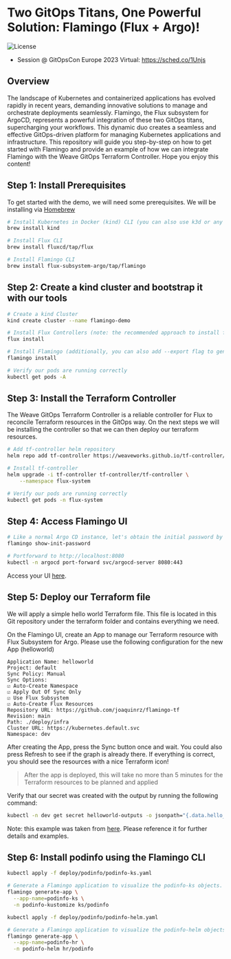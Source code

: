 # Two GitOps Titans, One Powerful Solution: Flamingo (Flux + Argo)!

![License](https://img.shields.io/badge/license-MIT-green.svg)

- Session @ GitOpsCon Europe 2023 Virtual: [<https://sched.co/1Unjs>]([https://sched.co/1HyXe](https://sched.co/1Unjs))

## Overview

The landscape of Kubernetes and containerized applications has evolved rapidly in recent years, demanding innovative solutions to manage and orchestrate deployments seamlessly. Flamingo, the Flux subsystem for ArgoCD, represents a powerful integration of these two GitOps titans, supercharging your workflows. This dynamic duo creates a seamless and effective GitOps-driven platform for managing Kubernetes applications and infrastructure. This repository will guide you step-by-step on how to get started with Flamingo and provide an example of how we can integrate Flamingo with the Weave GitOps Terraform Controller. Hope you enjoy this content!


## Step 1: Install Prerequisites

To get started with the demo, we will need some prerequisites. We will be installing via [Homebrew](https://brew.sh/)


```bash
# Install Kubernetes in Docker (kind) CLI (you can also use k3d or any other kubernetes cluster of your choice)
brew install kind

# Install Flux CLI 
brew install fluxcd/tap/flux

# Install Flamingo CLI
brew install flux-subsystem-argo/tap/flamingo

```

## Step 2: Create a kind cluster and bootstrap it with our tools


```bash
# Create a kind Cluster
kind create cluster --name flamingo-demo

# Install Flux Controllers (note: the recommended approach to install flux using GitOps is using 'flux bootstrap', but in this case we are using 'flux install' to simplify the process) 
flux install

# Install Flamingo (additionally, you can also add --export flag to generate the yaml files and push that to git)
flamingo install

# Verify our pods are running correctly
kubectl get pods -A

```

## Step 3: Install the Terraform Controller

The Weave GitOps Terraform Controller is a reliable controller for Flux to reconcile Terraform resources in the GitOps way. On the next steps we will be installing the controller so that we can then deploy our terraform resources.

``` bash
# Add tf-controller helm repository
helm repo add tf-controller https://weaveworks.github.io/tf-controller/

# Install tf-controller
helm upgrade -i tf-controller tf-controller/tf-controller \
    --namespace flux-system

# Verify our pods are running correctly
kubectl get pods -n flux-system

```

## Step 4: Access Flamingo UI

``` bash
# Like a normal Argo CD instance, let's obtain the initial password by running the following command to login. The default username is admin.
flamingo show-init-password

# Portforward to http://localhost:8080
kubectl -n argocd port-forward svc/argocd-server 8080:443

```

Access your UI [here](http://localhost:8080).

## Step 5: Deploy our Terraform file

We will apply a simple hello world Terraform file. This file is located in this Git repository under the terraform folder and contains everything we need.

On the Flamingo UI, create an App to manage our Terraform resource with Flux Subsystem for Argo. Please use the following configuration for the new App (helloworld)

```
Application Name: helloworld
Project: default
Sync Policy: Manual
Sync Options:
☑️ Auto-Create Namespace
☑️ Apply Out Of Sync Only
☑️ Use Flux Subsystem
☑️ Auto-Create Flux Resources
Repository URL: https://github.com/joaquinrz/flamingo-tf
Revision: main
Path: ./deploy/infra
Cluster URL: https://kubernetes.default.svc
Namespace: dev
```

After creating the App, press the Sync button once and wait. You could also press Refresh to see if the graph is already there. If everything is correct, you should see the resources with a nice Terraform icon!

> After the app is deployed, this will take no more than 5 minutes for the Terraform resources to be planned and applied

Verify that our secret was created with the output by running the following command:

```bash
kubectl -n dev get secret helloworld-outputs -o jsonpath="{.data.hello_world}" | base64 -d; echo
```

Note: this example was taken from [here](https://flux-subsystem-argo.github.io/website/tutorials/terraform/). Please reference it for further details and examples.

## Step 6: Install podinfo using the Flamingo CLI

```bash
kubectl apply -f deploy/podinfo/podinfo-ks.yaml

# Generate a Flamingo application to visualize the podinfo-ks objects. (You can also add --export flag to generate the yaml files and push that to git)
flamingo generate-app \
  --app-name=podinfo-ks \
  -n podinfo-kustomize ks/podinfo

kubectl apply -f deploy/podinfo/podinfo-helm.yaml

# Generate a Flamingo application to visualize the podinfo-helm objects.
flamingo generate-app \
  --app-name=podinfo-hr \
  -n podinfo-helm hr/podinfo
```
